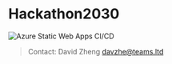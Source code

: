 # Hackathon2030
![Azure Static Web Apps CI/CD](https://github.com/msdz/Hackathon2030/actions/workflows/azure-static-web-apps-zealous-smoke-0cbe89200.yml/badge.svg)


> Contact: David Zheng
> davzhe@teams.ltd
